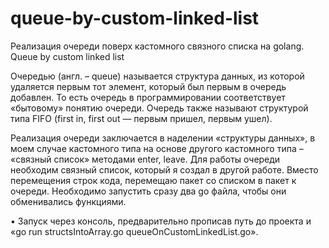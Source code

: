 # queue-by-custom-linked-list
Реализация очереди поверх кастомного связного списка на golang. Queue by custom linked list

Очередью (англ. – queue) называется структура данных, из которой удаляется первым тот элемент, который был первым в очередь добавлен. То есть очередь в программировании соответствует «бытовому» понятию очереди. Очередь также называют структурой типа FIFO (first in, first out — первым пришел, первым ушел).

Реализация очереди заключается в наделении «структуры данных», в моем случае кастомного типа на основе другого кастомного типа – «связный список» методами enter, leave.
Для работы очереди необходим связный список, который я создал в другой работе. Вместо перемещения строк кода, перемещаю пакет со списком в пакет к очереди. 
Необходимо запустить сразу два go файла, чтобы они обменивались функциями.  

• Запуск через консоль, предварительно прописав путь до проекта  и «go run structsIntoArray.go queueOnCustomLinkedList.go».
 

